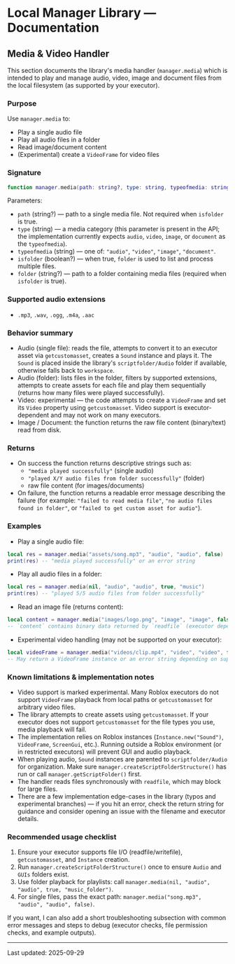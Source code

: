 # Local Manager Library — Documentation

## Media & Video Handler

This section documents the library's media handler (`manager.media`) which is intended to play and manage audio, video, image and document files from the local filesystem (as supported by your executor).

### Purpose

Use `manager.media` to:
- Play a single audio file
- Play all audio files in a folder
- Read image/document content
- (Experimental) create a `VideoFrame` for video files

### Signature

```lua
function manager.media(path: string?, type: string, typeofmedia: string, isfolder: boolean?, folder: string?): string | Instance | table
```

Parameters:
- `path` (string?) — path to a single media file. Not required when `isfolder` is true.
- `type` (string) — a media category (this parameter is present in the API; the implementation currently expects `audio`, `video`, `image`, or `document` as the `typeofmedia`).
- `typeofmedia` (string) — one of: `"audio"`, `"video"`, `"image"`, `"document"`.
- `isfolder` (boolean?) — when true, `folder` is used to list and process multiple files.
- `folder` (string?) — path to a folder containing media files (required when `isfolder` is true).

### Supported audio extensions

- `.mp3`, `.wav`, `.ogg`, `.m4a`, `.aac`

### Behavior summary

- Audio (single file): reads the file, attempts to convert it to an executor asset via `getcustomasset`, creates a `Sound` instance and plays it. The `Sound` is placed inside the library's `scriptfolder/Audio` folder if available, otherwise falls back to `workspace`.
- Audio (folder): lists files in the folder, filters by supported extensions, attempts to create assets for each file and play them sequentially (returns how many files were played successfully).
- Video: experimental — the code attempts to create a `VideoFrame` and set its `Video` property using `getcustomasset`. Video support is executor-dependent and may not work on many executors.
- Image / Document: the function returns the raw file content (binary/text) read from disk.

### Returns

- On success the function returns descriptive strings such as:
	- `"media played successfully"` (single audio)
	- `"played X/Y audio files from folder successfully"` (folder)
	- raw file content (for images/documents)
- On failure, the function returns a readable error message describing the failure (for example: `"failed to read media file"`, `"no audio files found in folder"`, or `"failed to get custom asset for audio"`).

### Examples

- Play a single audio file:

```lua
local res = manager.media("assets/song.mp3", "audio", "audio", false)
print(res) -- "media played successfully" or an error string
```

- Play all audio files in a folder:

```lua
local res = manager.media(nil, "audio", "audio", true, "music")
print(res) -- "played 5/5 audio files from folder successfully"
```

- Read an image file (returns content):

```lua
local content = manager.media("images/logo.png", "image", "image", false)
-- `content` contains binary data returned by `readfile` (executor dependent)
```

- Experimental video handling (may not be supported on your executor):

```lua
local videoFrame = manager.media("videos/clip.mp4", "video", "video", false)
-- May return a VideoFrame instance or an error string depending on support
```

### Known limitations & implementation notes

- Video support is marked experimental. Many Roblox executors do not support `VideoFrame` playback from local paths or `getcustomasset` for arbitrary video files.
- The library attempts to create assets using `getcustomasset`. If your executor does not support `getcustomasset` for the file types you use, media playback will fail.
- The implementation relies on Roblox instances (`Instance.new("Sound")`, `VideoFrame`, `ScreenGui`, etc.). Running outside a Roblox environment (or in restricted executors) will prevent GUI and audio playback.
- When playing audio, `Sound` instances are parented to `scriptfolder/Audio` for organization. Make sure `manager.createScriptFolderStructure()` has run or call `manager.getScriptFolder()` first.
- The handler reads files synchronously with `readfile`, which may block for large files.
- There are a few implementation edge-cases in the library (typos and experimental branches) — if you hit an error, check the return string for guidance and consider opening an issue with the filename and executor details.

### Recommended usage checklist

1. Ensure your executor supports file I/O (readfile/writefile), `getcustomasset`, and `Instance` creation.
2. Run `manager.createScriptFolderStructure()` once to ensure `Audio` and `GUIs` folders exist.
3. Use folder playback for playlists: call `manager.media(nil, "audio", "audio", true, "music_folder")`.
4. For single files, pass the exact path: `manager.media("song.mp3", "audio", "audio", false)`.

If you want, I can also add a short troubleshooting subsection with common error messages and steps to debug (executor checks, file permission checks, and example outputs).

---

Last updated: 2025-09-29
